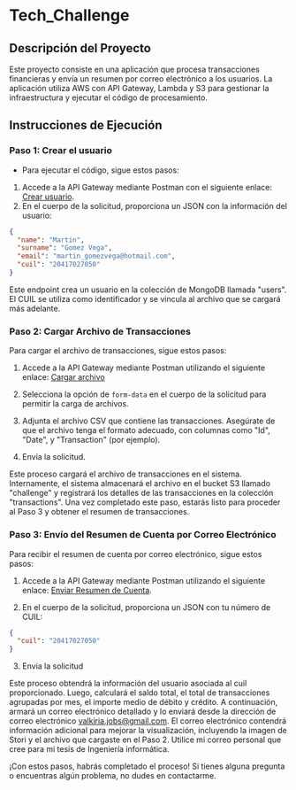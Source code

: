 # Tech_Challenge

## Descripción del Proyecto

Este proyecto consiste en una aplicación que procesa transacciones financieras y envía un resumen por correo electrónico a los usuarios. La aplicación utiliza AWS con API Gateway, Lambda y S3 para gestionar la infraestructura y ejecutar el código de procesamiento.

## Instrucciones de Ejecución

### Paso 1: Crear el usuario

- Para ejecutar el código, sigue estos pasos:

1. Accede a la API Gateway mediante Postman con el siguiente enlace: [Crear usuario](https://tnq2inp3d2.execute-api.us-east-1.amazonaws.com/prod/createUser).
2. En el cuerpo de la solicitud, proporciona un JSON con la información del usuario:

```json
{
  "name": "Martin",
  "surname": "Gomez Vega",
  "email": "martin_gomezvega@hotmail.com",
  "cuil": "20417027050"
}
```

Este endpoint crea un usuario en la colección de MongoDB llamada "users". El CUIL se utiliza como identificador y se vincula al archivo que se cargará más adelante.

### Paso 2: Cargar Archivo de Transacciones

Para cargar el archivo de transacciones, sigue estos pasos:

1. Accede a la API Gateway mediante Postman utilizando el siguiente enlace: [Cargar archivo](https://tnq2inp3d2.execute-api.us-east-1.amazonaws.com/prod/uploadTransactionFile)

2. Selecciona la opción de `form-data` en el cuerpo de la solicitud para permitir la carga de archivos.

3. Adjunta el archivo CSV que contiene las transacciones. Asegúrate de que el archivo tenga el formato adecuado, con columnas como "Id", "Date", y "Transaction" (por ejemplo).

4. Envía la solicitud.

Este proceso cargará el archivo de transacciones en el sistema. Internamente, el sistema almacenará el archivo en el bucket S3 llamado "challenge" y registrará los detalles de las transacciones en la colección "transactions".
Una vez completado este paso, estarás listo para proceder al Paso 3 y obtener el resumen de transacciones.

### Paso 3: Envío del Resumen de Cuenta por Correo Electrónico

Para recibir el resumen de cuenta por correo electrónico, sigue estos pasos:

1. Accede a la API Gateway mediante Postman utilizando el siguiente enlace: [Enviar Resumen de Cuenta](https://tnq2inp3d2.execute-api.us-east-1.amazonaws.com/prod/sendEmail).

2. En el cuerpo de la solicitud, proporciona un JSON con tu número de CUIL:

```json
{
  "cuil": "20417027050"
}
```

3. Envia la solicitud

Este proceso obtendrá la información del usuario asociada al cuil proporcionado. Luego, calculará el saldo total, el total de transacciones agrupadas por mes, el importe medio de débito y crédito. A continuación, armará un correo electrónico detallado y lo enviará desde la dirección de correo electrónico valkiria.jobs@gmail.com.
El correo electrónico contendrá información adicional para mejorar la visualización, incluyendo la imagen de Stori y el archivo que cargaste en el Paso 2. Utilice mi correo personal que cree para mi tesis de Ingeniería informática.

¡Con estos pasos, habrás completado el proceso! Si tienes alguna pregunta o encuentras algún problema, no dudes en contactarme.
